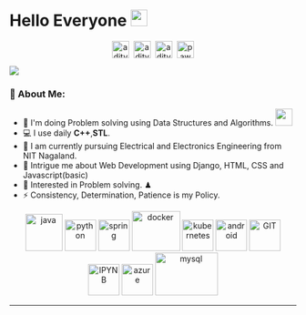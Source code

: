 # Hello Everyone <img src="https://github.com/TheDudeThatCode/TheDudeThatCode/blob/master/Assets/Hi.gif" width="29px">
<p align="center">
<a href="https://www.codechef.com/users/adi_1868" target="_blank"><img align="center" src="https://cdn.jsdelivr.net/npm/simple-icons@3.0.1/icons/codechef.svg" alt="aditya"  height="30" width="30" /></a>&nbsp;
<a href="https://leetcode.com/adi3221/" target="_blank"><img align="center" src="https://cdn.jsdelivr.net/npm/simple-icons@3.0.1/icons/leetcode.svg" alt="aditya"  height="30" width="30" /></a>&nbsp;
<a href="https://www.linkedin.com/in/adiofficials/" target="_blank"><img align="center" src="https://cdn.jsdelivr.net/npm/simple-icons@3.0.1/icons/linkedin.svg" alt="aditya" height="30" width="30" /></a>&nbsp;
<a href="https://www.instagram.com/adi.officials/" target="_blank"><img align="center" alt="pawanmeena"  width="30px" src="https://cdn.jsdelivr.net/npm/simple-icons@3.0.1/icons/instagram.svg" /></a>
</p>

![](https://camo.githubusercontent.com/992babdffd8c74a1502de375fbdf7e4d54773242/68747470733a2f2f6d656469612e67697068792e636f6d2f6d656469612f53576f536b4e36447854737a71494b4571762f67697068792e676966)
<!-- <p align="center"> <img src="https://komarev.com/ghpvc/?username=adi3221" alt="adi3221" /> </p> -->

### 🤵 About Me:
- 🏦 I'm doing Problem solving using Data Structures and Algorithms.
      <img src="https://media.giphy.com/media/WUlplcMpOCEmTGBtBW/giphy.gif" width="30">
- 💻 I use daily **C++**,**STL**.
- 📖 I am currently pursuing Electrical and Electronics Engineering from NIT Nagaland.
- 💬 Intrigue me about Web Development using Django, HTML, CSS and Javascript(basic)
- 👯 Interested in Problem solving. ♟
- ⚡ Consistency, Determination, Patience is my Policy.

<p align="center">
      <img src="https://www.vectorlogo.zone/logos/java/java-icon.svg" alt="java" width="65" height="65"/> 
      <img src="https://www.vectorlogo.zone/logos/python/python-icon.svg" alt="python" width="55" height="55"/>
      <img src="https://www.vectorlogo.zone/logos/springio/springio-icon.svg" alt="spring" width="55" height="55"/>
      <img src="https://www.vectorlogo.zone/logos/docker/docker-icon.svg" alt="docker" width="85" height="70"/> 
      <img src="https://www.vectorlogo.zone/logos/kubernetes/kubernetes-icon.svg" alt="kubernetes" width="55" height="55"/>
      <img src="https://www.vectorlogo.zone/logos/android/android-icon.svg" alt="android" width="55" height="55"/>
      <img src="https://www.vectorlogo.zone/logos/git-scm/git-scm-icon.svg" alt="GIT" width="55" height="55"/> 
      <img src="https://www.vectorlogo.zone/logos/jupyter/jupyter-icon.svg" alt="IPYNB" width="55" height="55"/> 
      <img src="https://www.vectorlogo.zone/logos/microsoft_azure/microsoft_azure-icon.svg" alt="azure" width="55" height="55"/> 
      <img src="https://www.vectorlogo.zone/logos/mysql/mysql-ar21.svg" alt="mysql" width="110" height="75"/> 
</p>

---

